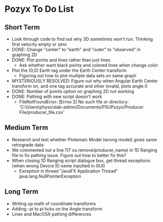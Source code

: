 # Pozyx To Do List

## Short Term
- Look through code to find out why 3D sometimes won't run. Thinking first velocity empty or zero
- DONE: Change "center" to "earth" and "outer" to "observed" in graphing 2D
- DONE: Plot points and lines rather than just lines
  - Ask whether want black points and colored lines when change color
- Plot the (0,0) Earth tag under the Earth Center transform
  - Figuring out how to plot multiple data sets on same graph
- MYSTERIOUSLY RESOLVED: Figure out why when Angular Earth Center transform on, and one tag accurate and other invalid, plots angle 0
- DONE: Number of points option on graphing 2D not working
- DONE: Pathing with new script doesn't work
  - FileNotFoundError: [Errno 2] No such file or directory: 'C:\\Users\\physicslab-admin/Documents/PSUPozyx/Producer File/producer_file.csv'

## Medium Term
- Research and test whether Ptolemaic Model (wrong model) gives same retrograde data
- We commented out a line 117 os.remove(producer_name) in 1D Ranging file to fix pathing issue. Figure out how to better fix this?
- When closing 1D Ranging script dialogue box, get thread exceptions (when wrong Device ID name inputted in GUI)
  - Exception in thread "JavaFX Application Thread" java.lang.NullPointerException

## Long Term
- Writing up math of coordinate transforms
- Adding -pi to pi ticks on the Angle transform
- Linex and MacOSX pathing differences
